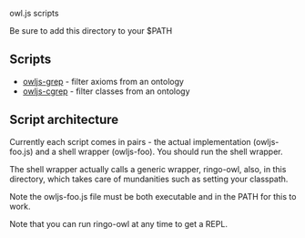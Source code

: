 owl.js scripts

Be sure to add this directory to your $PATH

## Scripts

 * [owljs-grep](owljs-grep.js) - filter axioms from an ontology
 * [owljs-cgrep](owljs-cgrep.js) - filter classes from an ontology

## Script architecture

Currently each script comes in pairs - the actual implementation
(owljs-foo.js) and a shell wrapper (owljs-foo). You should run the
shell wrapper.

The shell wrapper actually calls a generic wrapper, ringo-owl, also,
in this directory, which takes care of mundanities such as setting
your classpath.

Note the owljs-foo.js file must be both executable and in the PATH for
this to work.

Note that you can run ringo-owl at any time to get a REPL.